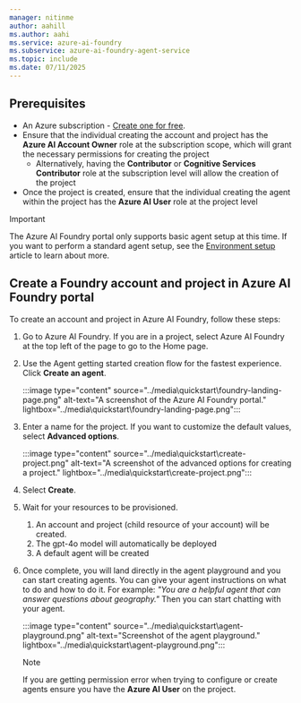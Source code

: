 ```yaml
---
manager: nitinme
author: aahill
ms.author: aahi
ms.service: azure-ai-foundry
ms.subservice: azure-ai-foundry-agent-service
ms.topic: include
ms.date: 07/11/2025
---
```


## Prerequisites
- An Azure subscription - <a href="https://azure.microsoft.com/free/cognitive-services" target="_blank">Create one for free</a>.
- Ensure that the individual creating the account and project has the **Azure AI Account Owner** role at the subscription scope, which will grant the necessary permissions for creating the project
    * Alternatively, having the **Contributor** or **Cognitive Services Contributor** role at the subscription level will allow the creation of the project
- Once the project is created, ensure that the individual creating the agent within the project has the **Azure AI User** role at the project level


> [!IMPORTANT]
> The Azure AI Foundry portal only supports basic agent setup at this time. If you want to perform a standard agent setup, see the [Environment setup](../environment-setup.md) article to learn about more.

## Create a Foundry account and project in Azure AI Foundry portal

To create an account and project in Azure AI Foundry, follow these steps:

1. Go to Azure AI Foundry. If you are in a project, select Azure AI Foundry at the top left of the page to go to the Home page.

1. Use the Agent getting started creation flow for the fastest experience. Click **Create an agent**.

    :::image type="content" source="../media\quickstart\foundry-landing-page.png" alt-text="A screenshot of the Azure AI Foundry portal." lightbox="../media\quickstart\foundry-landing-page.png":::


1. Enter a name for the project. If you want to customize the default values, select **Advanced options**.

    :::image type="content" source="../media\quickstart\create-project.png" alt-text="A screenshot of the advanced options for creating a project." lightbox="../media\quickstart\create-project.png":::

1. Select **Create**.

1. Wait for your resources to be provisioned.
    1. An account and project (child resource of your account) will be created.
    1. The gpt-4o model will automatically be deployed
    1. A default agent will be created

1. Once complete, you will land directly in the agent playground and you can start creating agents. You can give your agent instructions on what to do and how to do it. For example: *"You are a helpful agent that can answer questions about geography."* Then you can start chatting with your agent.

    :::image type="content" source="../media\quickstart\agent-playground.png" alt-text="Screenshot of the agent playground." lightbox="../media\quickstart\agent-playground.png":::

    > [!NOTE]
    > If you are getting permission error when trying to configure or create agents ensure you have the **Azure AI User** on the project.

